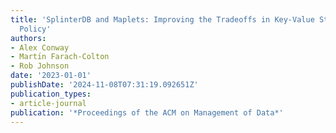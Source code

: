 ```yaml
---
title: 'SplinterDB and Maplets: Improving the Tradeoffs in Key-Value Store Compaction
  Policy'
authors:
- Alex Conway
- Martı́n Farach-Colton
- Rob Johnson
date: '2023-01-01'
publishDate: '2024-11-08T07:31:19.092651Z'
publication_types:
- article-journal
publication: '*Proceedings of the ACM on Management of Data*'
---
```

